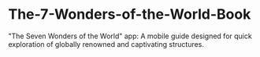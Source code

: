 # The-7-Wonders-of-the-World-Book
"The Seven Wonders of the World" app: A mobile guide designed for quick exploration of globally renowned and captivating structures.
